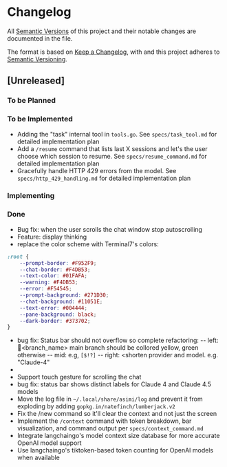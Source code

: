 # Changelog

All [Semantic Versions](https://semver.org/spec/v2.0.0.html) of this project and their notable changes are documented in the file. 

The format is based on [Keep a Changelog](https://keepachangelog.com/en/1.1.0/), with 
and this project adheres to [Semantic Versioning](https://semver.org/spec/v2.0.0.html).


## [Unreleased]

### To be Planned

### To be Implemented
- Adding the "task" internal tool in `tools.go`. See `specs/task_tool.md` for detailed implementation plan
- Add a `/resume` command that lists last X sessions and let's the user choose which session to resume. See `specs/resume_command.md` for detailed implementation plan
- Gracefully handle HTTP 429 errors from the model. See `specs/http_429_handling.md` for detailed implementation plan

### Implementing
### Done
- Bug fix: when the user scrolls the chat window stop autoscrolling
- Feature: display thinking
- replace the color scheme with Terminal7's colors:

```css
:root {
    --prompt-border: #F952F9;
    --chat-border: #F4DB53;
    --text-color: #01FAFA;
    --warning: #F4DB53;
    --error: #F54545;
    --prompt-background: #271D30;
    --chat-background: #11051E;
    --text-error: #004444;
    --pane-background: black;
    --dark-border: #373702;
}
```

- bug fix: Status bar should not overflow so complete refactoring:
-- left: 🪾<branch_name> main branch should be collored yellow, green otherwise
-- mid: <shorten git status> e.g, `[$!?]`
-- right: <provider status icon><shorten provider and model. e.g. "Claude-4"
- 
- Support touch gesture for scrolling the chat
- bug fix: status bar shows distinct labels for Claude 4 and Claude 4.5 models
- Move the log file in `~/.local/share/asimi/log` and prevent it from exploding by adding `gopkg.in/natefinch/lumberjack.v2`
- Fix the /new command so it'll clear the context and not just the screen
- Implement the `/context` command with token breakdown, bar visualization, and command output per `specs/context_command.md`
- Integrate langchaingo's model context size database for more accurate OpenAI model support
- Use langchaingo's tiktoken-based token counting for OpenAI models when available
